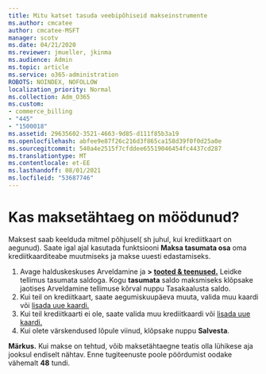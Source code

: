 ```yaml
---
title: Mitu katset tasuda veebipõhiseid makseinstrumente
ms.author: cmcatee
author: cmcatee-MSFT
manager: scotv
ms.date: 04/21/2020
ms.reviewer: jmueller, jkinma
ms.audience: Admin
ms.topic: article
ms.service: o365-administration
ROBOTS: NOINDEX, NOFOLLOW
localization_priority: Normal
ms.collection: Adm_O365
ms.custom:
- commerce_billing
- "445"
- "1500018"
ms.assetid: 29635602-3521-4663-9d85-d111f85b3a19
ms.openlocfilehash: abfee9e87f26c216d3f865ca158d39f0f0d25a0e
ms.sourcegitcommit: 540a4e2515f7cfddee65519046454fc4437cd287
ms.translationtype: MT
ms.contentlocale: et-EE
ms.lasthandoff: 08/01/2021
ms.locfileid: "53687746"
---
```

# <a name="past-due-account"></a>Kas maksetähtaeg on möödunud?

Maksest saab keelduda mitmel põhjusel( sh juhul, kui krediitkaart on aegunud). Saate igal ajal kasutada funktsiooni **Maksa tasumata osa** oma krediitkaarditeabe muutmiseks ja makse uuesti edastamiseks.

1. Avage halduskeskuses Arveldamine ja **> [tooted & teenused.](https://go.microsoft.com/fwlink/p/?linkid=842054)**
Leidke tellimus tasumata saldoga. Kogu **tasumata** saldo maksmiseks klõpsake jaotises Arveldamine  tellimuse kõrval nuppu Tasakaalusta saldo. 
2. Kui teil on krediitkaart, saate aegumiskuupäeva muuta, valida muu kaardi või [lisada uue kaardi.](/microsoft-365/commerce/billing-and-payments/manage-payment-methods)
3. Kui teil krediitkaarti ei ole, saate valida muu krediitkaardi või [lisada uue kaardi.](/microsoft-365/commerce/billing-and-payments/manage-payment-methods)
4. Kui olete värskendused lõpule viinud, klõpsake nuppu **Salvesta**.

**Märkus.** Kui makse on tehtud, võib maksetähtaegne teatis olla lühikese aja jooksul endiselt nähtav. Enne tugiteenuste poole pöördumist oodake vähemalt **48** tundi.
